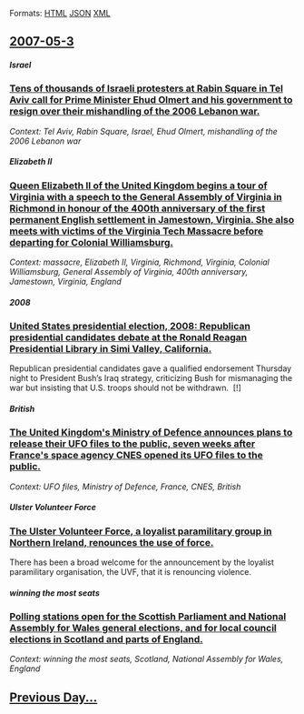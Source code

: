 
Formats: [HTML](2007/05/3/index.html)  [JSON](2007/05/3/index.json)  [XML](2007/05/3/index.xml)  

## [2007-05-3](/news/2007/05/3/index.md)

##### Israel
### [ Tens of thousands of Israeli protesters at Rabin Square in Tel Aviv call for Prime Minister Ehud Olmert and his government to resign over their mishandling of the 2006 Lebanon war. ](/news/2007/05/3/tens-of-thousands-of-israeli-protesters-at-rabin-square-in-tel-aviv-call-for-prime-minister-ehud-olmert-and-his-government-to-resign-over-t.md)
_Context: Tel Aviv, Rabin Square, Israel, Ehud Olmert, mishandling of the 2006 Lebanon war_

##### Elizabeth II
### [ Queen Elizabeth II of the United Kingdom begins a tour of Virginia with a speech to the General Assembly of Virginia in Richmond in honour of the 400th anniversary of the first permanent English settlement in Jamestown, Virginia. She also meets with victims of the Virginia Tech Massacre before departing for Colonial Williamsburg. ](/news/2007/05/3/queen-elizabeth-ii-of-the-united-kingdom-begins-a-tour-of-virginia-with-a-speech-to-the-general-assembly-of-virginia-in-richmond-in-honour.md)
_Context: massacre, Elizabeth II, Virginia, Richmond, Virginia, Colonial Williamsburg, General Assembly of Virginia, 400th anniversary, Jamestown, Virginia, England_

##### 2008
### [ United States presidential election, 2008: Republican presidential candidates debate at the Ronald Reagan Presidential Library in Simi Valley, California. ](/news/2007/05/3/united-states-presidential-election-2008-republican-presidential-candidates-debate-at-the-ronald-reagan-presidential-library-in-simi-vall.md)
Republican presidential candidates gave a qualified endorsement Thursday night to President Bush&#8217;s Iraq strategy, criticizing Bush for mismanaging the war but insisting that U.S. troops should not be withdrawn.&#160;&#160;[!]

##### British
### [ The United Kingdom's Ministry of Defence announces plans to release their UFO files to the public, seven weeks after France's space agency CNES opened its UFO files to the public. ](/news/2007/05/3/the-united-kingdom-s-ministry-of-defence-announces-plans-to-release-their-ufo-files-to-the-public-seven-weeks-after-france-s-space-agency.md)
_Context: UFO files, Ministry of Defence, France, CNES, British_

##### Ulster Volunteer Force
### [ The Ulster Volunteer Force, a loyalist paramilitary group in Northern Ireland, renounces the use of force. ](/news/2007/05/3/the-ulster-volunteer-force-a-loyalist-paramilitary-group-in-northern-ireland-renounces-the-use-of-force.md)
There has been a broad welcome for the announcement by the loyalist paramilitary organisation, the UVF, that it is renouncing violence.

##### winning the most seats
### [ Polling stations open for the Scottish Parliament and National Assembly for Wales general elections, and for local council elections in Scotland and parts of England. ](/news/2007/05/3/polling-stations-open-for-the-scottish-parliament-and-national-assembly-for-wales-general-elections-and-for-local-council-elections-in-sco.md)
_Context: winning the most seats, Scotland, National Assembly for Wales, England_

## [Previous Day...](/news/2007/05/2/index.md)

